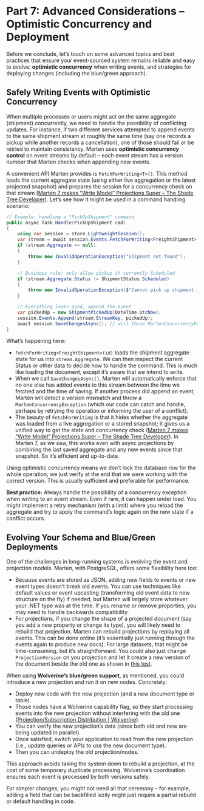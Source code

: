 # Part 7: Advanced Considerations – Optimistic Concurrency and Deployment

Before we conclude, let’s touch on some advanced topics and best practices that ensure your event-sourced system remains reliable and easy to evolve: **optimistic concurrency** when writing events, and strategies for deploying changes (including the blue/green approach).

## Safely Writing Events with Optimistic Concurrency

When multiple processes or users might act on the same aggregate (shipment) concurrently, we need to handle the possibility of conflicting updates. For instance, if two different services attempted to append events to the same shipment stream at roughly the same time (say one records a pickup while another records a cancellation), one of those should fail or be retried to maintain consistency. Marten uses **optimistic concurrency control** on event streams by default – each event stream has a version number that Marten checks when appending new events.

A convenient API Marten provides is `FetchForWriting<T>()`. This method loads the current aggregate state (using either live aggregation or the latest projected snapshot) and prepares the session for a concurrency check on that stream ([Marten 7 makes “Write Model” Projections Super – The Shade Tree Developer](https://jeremydmiller.com/2024/03/05/marten-7-makes-write-model-projections-super)). Let’s see how it might be used in a command handling scenario:

```csharp
// Example: handling a "PickUpShipment" command
public async Task Handle(PickUpShipment cmd)
{
    using var session = store.LightweightSession();
    var stream = await session.Events.FetchForWriting<FreightShipment>(cmd.ShipmentId);
    if (stream.Aggregate == null)
    {
        throw new InvalidOperationException("Shipment not found");
    }

    // Business rule: only allow pickup if currently Scheduled
    if (stream.Aggregate.Status != ShipmentStatus.Scheduled)
    {
        throw new InvalidOperationException($"Cannot pick up shipment in status {stream.Aggregate.Status}");
    }

    // Everything looks good, append the event
    var pickedUp = new ShipmentPickedUp(DateTime.UtcNow);
    session.Events.Append(stream.StreamKey, pickedUp);
    await session.SaveChangesAsync(); // will throw MartenConcurrencyException if conflict
}
```

What’s happening here:
- `FetchForWriting<FreightShipment>(id)` loads the shipment aggregate state for us into `stream.Aggregate`. We can then inspect the current Status or other data to decide how to handle the command. This is much like loading the document, except it’s aware that we intend to write.
- When we call `SaveChangesAsync()`, Marten will automatically enforce that no one else has added events to this stream between the time we fetched and the time of saving. If another process did append an event, Marten will detect a version mismatch and throw a `MartenConcurrencyException` (which our code can catch and handle, perhaps by retrying the operation or informing the user of a conflict).
- The beauty of `FetchForWriting` is that it hides whether the aggregate was loaded from a live aggregation or a stored snapshot; it gives us a unified way to get the state and concurrency check ([Marten 7 makes “Write Model” Projections Super – The Shade Tree Developer](https://jeremydmiller.com/2024/03/05/marten-7-makes-write-model-projections-super/)). In Marten 7, as we saw, this works even with async projections by combining the last saved aggregate and any new events since that snapshot. So it’s efficient and up-to-date.

Using optimistic concurrency means we don’t lock the database row for the whole operation; we just verify at the end that we were working with the correct version. This is usually sufficient and preferable for performance.

**Best practice:** Always handle the possibility of a concurrency exception when writing to an event stream. Even if rare, it can happen under load. You might implement a retry mechanism (with a limit) where you reload the aggregate and try to apply the command’s logic again on the new state if a conflict occurs.

## Evolving Your Schema and Blue/Green Deployments

One of the challenges in long-running systems is evolving the event and projection models. Marten, with PostgreSQL, offers some flexibility here too:
- Because events are stored as JSON, adding new fields to events or new event types doesn’t break old events. You can use techniques like default values or event upcasting (transforming old event data to new structure on the fly) if needed, but Marten will largely store whatever your .NET type was at the time. If you rename or remove properties, you may need to handle backwards compatibility.
- For projections, if you change the shape of a projected document (say you add a new property or change its type), you will likely need to rebuild that projection. Marten can rebuild projections by replaying all events. This can be done online (it’s essentially just running through the events again to produce new docs). For large datasets, that might be time-consuming, but it’s straightforward. You could also just change `ProjectionVersion` on you projection and let it create a new version of the document beside the old one as shown in [this test](https://github.com/JasperFx/marten/blob/master/src/EventSourcingTests/Aggregation/blue_green_deployment_of_aggregates.cs).

When using **Wolverine’s blue/green support**, as mentioned, you could introduce a new projection and run it on new nodes. Concretely:
- Deploy new code with the new projection (and a new document type or table).
- Those nodes have a Wolverine capability flag, so they start processing events into the new projection without interfering with the old one ([Projection/Subscription Distribution | Wolverine](https://wolverinefx.net/guide/durability/marten/distribution.html)).
- You can verify the new projection’s data (since both old and new are being updated in parallel).
- Once satisfied, switch your application to read from the new projection (i.e., update queries or APIs to use the new document type).
- Then you can undeploy the old projection/nodes.

This approach avoids taking the system down to rebuild a projection, at the cost of some temporary duplicate processing. Wolverine’s coordination ensures each event is processed by both versions safely.

For simpler changes, you might not need all that ceremony – for example, adding a field that can be backfilled lazily might just require a partial rebuild or default handling in code.